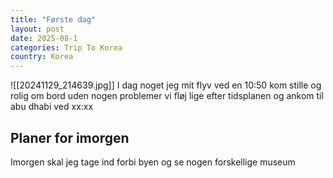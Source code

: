 ```yaml
---
title: "Første dag"
layout: post
date: 2025-08-1
categories: Trip To Korea
country: Korea
---
```

![[20241129_214639.jpg]] 
I dag noget jeg mit flyv ved en 10:50 kom stille og rolig om bord uden nogen problemer vi fløj lige efter tidsplanen og ankom til abu dhabi ved xx:xx 

## Planer for imorgen 
Imorgen skal jeg tage ind forbi byen og se nogen forskellige museum
